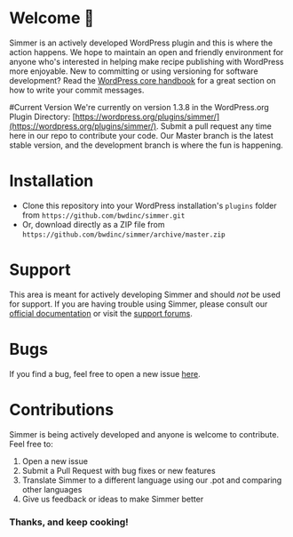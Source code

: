# Welcome 🍴
Simmer is an actively developed WordPress plugin and this is where the action happens. We hope to maintain an open and friendly environment for anyone who's interested in helping make recipe publishing with WordPress more enjoyable. New to committing or using versioning for software development? Read the [WordPress core handbook](https://make.wordpress.org/core/handbook/best-practices/commit-messages/) for a great section on how to write your commit messages. 

#Current Version
We're currently on version 1.3.8 in the WordPress.org Plugin Directory: [https://wordpress.org/plugins/simmer/](https://wordpress.org/plugins/simmer/). Submit a pull request any time here in our repo to contribute your code. Our Master branch is the latest stable version, and the development branch is where the fun is happening.  

# Installation
 - Clone this repository into your WordPress installation's `plugins` folder from `https://github.com/bwdinc/simmer.git`
 - Or, download directly as a ZIP file from `https://github.com/bwdinc/simmer/archive/master.zip`

# Support
This area is meant for actively developing Simmer and should _not_ be used for support. If you are having trouble using Simmer, please consult our [official documentation](http://docs.simmerwp.com) or visit the [support forums](https://wordpress.org/support/plugin/simmer).

# Bugs
If you find a bug, feel free to open a new issue [here](https://github.com/bwdinc/simmer/issues).

# Contributions
Simmer is being actively developed and anyone is welcome to contribute. Feel free to:

1. Open a new issue
2. Submit a Pull Request with bug fixes or new features
3. Translate Simmer to a different language using our .pot and comparing other languages
4. Give us feedback or ideas to make Simmer better

### Thanks, and keep cooking!
